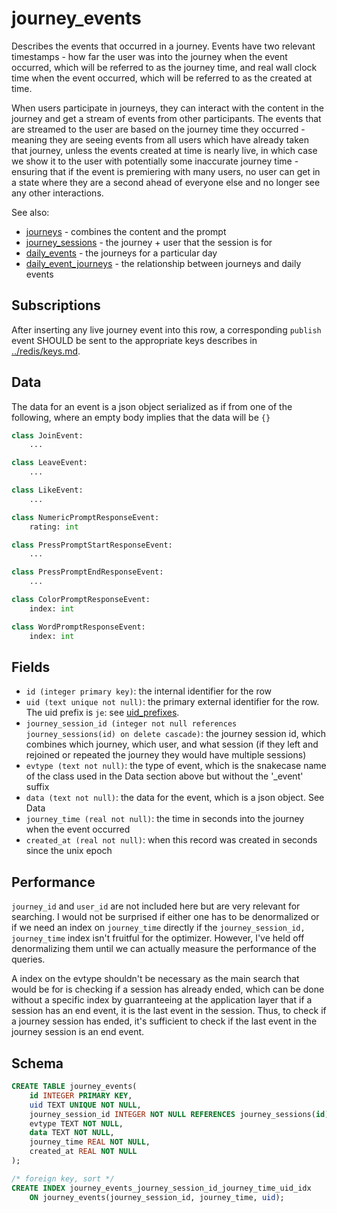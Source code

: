 # journey_events

Describes the events that occurred in a journey. Events have two relevant
timestamps - how far the user was into the journey when the event occurred,
which will be referred to as the journey time, and real wall clock time when the
event occurred, which will be referred to as the created at time.

When users participate in journeys, they can interact with the content in the
journey and get a stream of events from other participants. The events that are
streamed to the user are based on the journey time they occurred - meaning they
are seeing events from all users which have already taken that journey, unless
the events created at time is nearly live, in which case we show it to the user
with potentially some inaccurate journey time - ensuring that if the event is
premiering with many users, no user can get in a state where they are a second
ahead of everyone else and no longer see any other interactions.

See also:

-   [journeys](journeys.md) - combines the content and the prompt
-   [journey_sessions](journey_sessions.md) - the journey + user that the session
    is for
-   [daily_events](daily_events.md) - the journeys for a particular day
-   [daily_event_journeys](daily_event_journeys.md) - the relationship
    between journeys and daily events

## Subscriptions

After inserting any live journey event into this row, a corresponding `publish`
event SHOULD be sent to the appropriate keys describes in
[../redis/keys.md](../redis/keys.md).

## Data

The data for an event is a json object serialized as if from one of the following,
where an empty body implies that the data will be `{}`

```py
class JoinEvent:
    ...

class LeaveEvent:
    ...

class LikeEvent:
    ...

class NumericPromptResponseEvent:
    rating: int

class PressPromptStartResponseEvent:
    ...

class PressPromptEndResponseEvent:
    ...

class ColorPromptResponseEvent:
    index: int

class WordPromptResponseEvent:
    index: int
```

## Fields

-   `id (integer primary key)`: the internal identifier for the row
-   `uid (text unique not null)`: the primary external identifier for the row. The
    uid prefix is `je`: see [uid_prefixes](../uid_prefixes.md).
-   `journey_session_id (integer not null references journey_sessions(id) on delete cascade)`:
    the journey session id, which combines which journey, which user, and what session (if
    they left and rejoined or repeated the journey they would have multiple sessions)
-   `evtype (text not null)`: the type of event, which is the snakecase name of the
    class used in the Data section above but without the '\_event' suffix
-   `data (text not null)`: the data for the event, which is a json object. See
    Data
-   `journey_time (real not null)`: the time in seconds into the journey when the
    event occurred
-   `created_at (real not null)`: when this record was created in seconds since
    the unix epoch

## Performance

`journey_id` and `user_id` are not included here but are very relevant for
searching. I would not be surprised if either one has to be denormalized or
if we need an index on `journey_time` directly if the
`journey_session_id, journey_time` index isn't fruitful for the optimizer.
However, I've held off denormalizing them until we can actually measure the
performance of the queries.

A index on the evtype shouldn't be necessary as the main search that would
be for is checking if a session has already ended, which can be done without
a specific index by guarranteeing at the application layer that if a session
has an end event, it is the last event in the session. Thus, to check if a
journey session has ended, it's sufficient to check if the last event in the
journey session is an end event.

## Schema

```sql
CREATE TABLE journey_events(
    id INTEGER PRIMARY KEY,
    uid TEXT UNIQUE NOT NULL,
    journey_session_id INTEGER NOT NULL REFERENCES journey_sessions(id) ON DELETE CASCADE,
    evtype TEXT NOT NULL,
    data TEXT NOT NULL,
    journey_time REAL NOT NULL,
    created_at REAL NOT NULL
);

/* foreign key, sort */
CREATE INDEX journey_events_journey_session_id_journey_time_uid_idx
    ON journey_events(journey_session_id, journey_time, uid);
```
